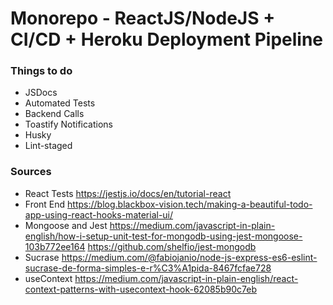 # Monorepo - ReactJS/NodeJS + CI/CD + Heroku Deployment Pipeline

### Things to do

- JSDocs
- Automated Tests
- Backend Calls
- Toastify Notifications
- Husky
- Lint-staged

### Sources

- React Tests
  https://jestjs.io/docs/en/tutorial-react
- Front End
  https://blog.blackbox-vision.tech/making-a-beautiful-todo-app-using-react-hooks-material-ui/
- Mongoose and Jest
  https://medium.com/javascript-in-plain-english/how-i-setup-unit-test-for-mongodb-using-jest-mongoose-103b772ee164
  https://github.com/shelfio/jest-mongodb
- Sucrase
  https://medium.com/@fabiojanio/node-js-express-es6-eslint-sucrase-de-forma-simples-e-r%C3%A1pida-8467fcfae728
- useContext
  https://medium.com/javascript-in-plain-english/react-context-patterns-with-usecontext-hook-62085b90c7eb
